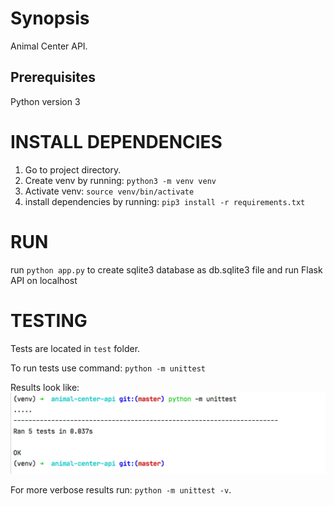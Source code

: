 # Synopsis
Animal Center API.  

## Prerequisites
Python version 3

# INSTALL DEPENDENCIES
1. Go to project directory.
2. Create venv by running: ```python3 -m venv venv```
3. Activate venv: ```source venv/bin/activate```
4. install dependencies by running: ```pip3 install -r requirements.txt```


# RUN

run ```python app.py``` to create sqlite3 database as db.sqlite3 file and run Flask API on localhost

# TESTING
Tests are located in `test` folder.

To run tests use command: ```python -m unittest```

Results look like:
![test results](./test/test_result.png)


For more verbose results run: `python -m unittest -v`.